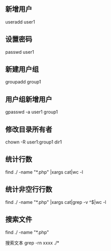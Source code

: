 ## 新增用户
useradd user1

## 设置密码
passwd user1

## 新建用户组
groupadd group1

## 用户组新增用户
gpasswd -a user1 group1

## 修改目录所有者
chown -R user1:group1 dir1

## 统计行数
find ./ -name "*.php" |xargs cat|wc -l

## 统计非空行行数
find  ./ -name "*.php" |xargs cat|grep -v ^$|wc -l

## 搜索文件
find ./ -name "*.php"

搜索文本
grep -rn xxxx ./*
